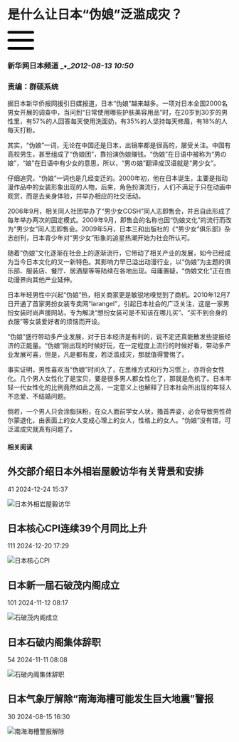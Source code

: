 # 是什么让日本“伪娘”泛滥成灾？

![伪娘妖娆装扮个性婚纱照（资料图片）](data:image/png;base64,iVBORw0KGgoAAAANSUhEUgAAADwAAAAqCAYAAADvczj0AAAABGdBTUEAALGPC/xhBQAAALNJREFUaAXtmsEJgDAQBE8FO/BhLxaYCixRy9BbH0LMW9C7EQ5MHpKZJEKWmJmNXsVr8zqCltjEKNbrJSrok6t0Diz6WeQJnr1PAFkhDt6avJaqN25jFZo2cqqfVtz5hAwDGMAABjCAAQxgAAPvGkh3eNBJ6ZkMRG2TeLy7eT7wdRKPoPtZQeUd035goTEEDGAAAxjAAAYwgAEM/NIAiYdPG4nHL9duO2jueLROYvXku+NxAlohDUbt0yuHAAAAAElFTkSuQmCC)

### 新华网日本频道 _•__2012-08-13 10:50_

### 责编：群硕系统

据日本新华侨报网援引日媒报道，日本“伪娘”越来越多。一项对日本全国2000名男女开展的调查中，当问到“日常使用哪些护肤美容用品”时，在20岁到30岁的男性里，有57%的人回答每天使用洗面奶，有35%的人坚持每天修眉，有18%的人每天打粉。

其实，“伪娘”一词，无论在中国还是日本，出镜率都是很高的，屡受关注。中国有高校男生，甚至组成了“伪娘团”，靠扮演伪娘赚钱。“伪娘”在日语中被称为“男の娘”，“娘”在日语中有少女的意思，所以，“男の娘”翻译成汉语就是“男少女”。

仔细追究，“伪娘”一词也是几经变迁的。2000年初，他在日本诞生，主要是指动漫作品中的女装形象出现的人物，后来，角色扮演流行，人们不满足于只在动画中观赏，而是去亲身体验，并举办相应的社交活动。

2006年9月，相关同人社团举办了“男少女COSH”同人志即售会，并且自此形成了每年举办两次的固定模式。2009年9月，即售会的名称也因“伪娘文化”的流行而改为“男少女”同人志即售会。2009年5月，日本三和出版社的《“男少女”俱乐部》杂志创刊，日本青少年对“男少女”形象的追星热潮开始为社会所认可。

随着“伪娘”文化逐渐在社会上的逐渐流行，它带动了相关产业的发展，如今已经成为当今日本文化的又一新特色。其影响力早已溢出动漫行业，以“伪娘”为主题的俱乐部、服装店、餐厅、居酒屋等等陆续在各地出现。毋庸置疑，“伪娘文化”正在由动漫界向其他产业延伸。

日本年轻男性中兴起“伪娘”热，相关商家更是敏锐地嗅觉到了商机。2010年12月7日开通了首家男扮女装专卖网“larangel”，引起日本社会的广泛关注，这是一家男扮女装时尚声援网站，专为解决“想扮女装可是不知该在哪儿买”、“买不到合身的衣服”等女装爱好者的烦恼而开设。

“伪娘”盛行带动多产业发展，对于日本经济是有利的，说不定还真能散发些提振经济的正能量。“伪娘”刚出现的时候好玩，在一定程度上流行的时候好看，带动多产业发展可喜，但是，凡是都有度，若泛滥成灾，那就值得警惕了。

事实证明，男性喜欢当“伪娘”时间久了，在思维方式和行为习惯上，亦将会女性化。几个男人女性化了是宝贝，要是很多男人都女性化了，那就是危机了。日本年轻一代女性化的比例竟然如此之高，一定意义上也解释了日本社会所出现的年轻人不恋爱、不结婚问题。

倘若，一个男人只会涂脂抹粉，在众人面前学女人状，搔首弄姿，必会导致男性荷尔蒙退化，由表面上的女人变成心理上的女人，性格上的女人。“伪娘”没有错，可泛滥成灾就真有问题了。

#### 相关阅读

## 外交部介绍日本外相岩屋毅访华有关背景和安排

41 2024-12-24 15:37

![日本外相岩屋毅访华](https://imgcdn.yicai.com/uppics/slides/2024/12/29727231aea5292c3594515f5a78bd7a.jpg)

## 日本核心CPI连续39个月同比上升

111 2024-12-20 17:29

![日本核心CPI](https://imgcdn.yicai.com/uppics/thumbs/2024/12/f4e74cfb6373765a8c3f171f233bd885.jpeg)

## 日本新一届石破茂内阁成立

101 2024-11-12 08:17

![石破茂内阁成立](https://imgcdn.yicai.com/uppics/slides/2024/11/d36a64f53ca3970d5a0a50bec1c2dc00.jpg)

## 日本石破内阁集体辞职

54 2024-11-11 08:08

![石破内阁集体辞职](https://imgcdn.yicai.com/uppics/slides/2024/11/48455a9907c7477ca5076497e6f7d19a.jpg)

## 日本气象厅解除“南海海槽可能发生巨大地震”警报

30 2024-08-15 16:30

![南海海槽警报解除](https://imgcdn.yicai.com/uppics/slides/2024/08/a96a84aac1235e85f80bd79acfff8f92.jpg)